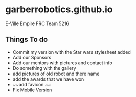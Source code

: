 # garberrobotics.github.io
E-Ville Empire FRC Team 5216


## Things To do
* Commit my version with the Star wars stylesheet added
* Add our Sponsors
* Add our mentors with pictures and contact info
* Do something with the gallery
* add pictures of old robot and there name
* add the awards that we have won
* ~~add favicon ~~
* Fix Mobile Version
